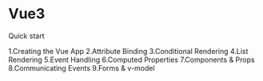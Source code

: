 # Vue3
Quick start

1.Creating the Vue App
2.Attribute Binding
3.Conditional Rendering
4.List Rendering
5.Event Handling
6.Computed Properties
7.Components & Props
8.Communicating Events
9.Forms & v-model
